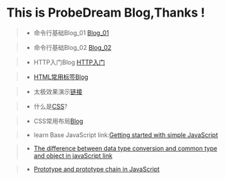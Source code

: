 # This is ProbeDream Blog,Thanks !
> * 命令行基础Blog_01 [Blog_01](https://charliesmith97.github.io/Blog/Blog-Folder/命令行基础Blog(上).html)

> * 命令行基础Blog_02 [Blog_02](https://charliesmith97.github.io/Blog/Blog-Folder/命令行基础Blog(下).html)

> * HTTP入门Blog [HTTP入门](https://charliesmith97.github.io/Blog/Blog-Folder/HTTP入门Blog.html) 

> * [HTML常用标签Blog](https://www.jianshu.com/p/9be797a47942)

> * 太极效果演示[链接](https://charliesmith97.github.io/Blog/code%20source/taiji.html)

> * 什么是[CSS](https://charliesmith97.github.io/Blog/Blog-Folder/什么是CSS.html)?

> * CSS常用布局[Blog](https://charliesmith97.github.io/Blog/Blog-Folder/CSS布局Blog.html)

> * learn Base JavaScript link:[Getting started with simple JavaScript](https://charliesmith97.github.io/Blog/Blog-Folder/JS里的数据类型.html)

> * [The difference between data type conversion and common type and object in javaScript link](https://charliesmith97.github.io/Blog/Blog-Folder/JS里的数据类型转换和普通类型和对象的区别.html)

> * [Prototype and prototype chain in JavaScript](https://charliesmith97.github.io/Blog/Blog-Folder/JS中的原型与原型链.html)


